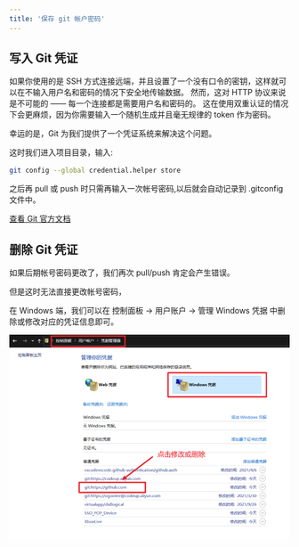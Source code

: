 ```yaml
---
title: '保存 git 帐户密码'
---
```


## 写入 Git 凭证

如果你使用的是 SSH 方式连接远端，并且设置了一个没有口令的密钥，这样就可以在不输入用户名和密码的情况下安全地传输数据。 然而，这对 HTTP 协议来说是不可能的 —— 每一个连接都是需要用户名和密码的。 这在使用双重认证的情况下会更麻烦，因为你需要输入一个随机生成并且毫无规律的 token 作为密码。

幸运的是，Git 为我们提供了一个凭证系统来解决这个问题。

这时我们进入项目目录，输入:

```sh
git config --global credential.helper store
```

之后再 pull 或 push 时只需再输入一次帐号密码,以后就会自动记录到 .gitconfig 文件中。

[查看 Git 官方文档](https://git-scm.com/book/zh/v2/Git-%E5%B7%A5%E5%85%B7-%E5%87%AD%E8%AF%81%E5%AD%98%E5%82%A8)

## 删除 Git 凭证

如果后期帐号密码更改了，我们再次 pull/push 肯定会产生错误。

但是这时无法直接更改帐号密码，

在 Windows 端，我们可以在 控制面板 -> 用户账户 -> 管理 Windows 凭据 中删除或修改对应的凭证信息即可。

![](./images/save-password/Snipaste_2021-10-13_11-48-40.png)
